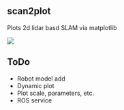 ## scan2plot

Plots 2d lidar basd SLAM via matplotlib

![](https://github.com/Kucukcollu/scan_draw/blob/figures/plot.png)

## ToDo

- Robot model add
- Dynamic plot
- Plot scale, parameters, etc.
- ROS service
